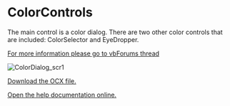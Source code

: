 # ColorControls
The main control is a color dialog. There are two other color controls that are included: ColorSelector and EyeDropper.

[For more information please go to vbForums thread](https://www.vbforums.com/showthread.php?897557-(VB6)-ColorDialog-a-color-dialog-replacement&p=5578901#post5578901)

![ColorDialog_scr1](https://user-images.githubusercontent.com/42319299/188248434-ceed555c-fe2c-4325-99c7-1eb4765f0b9c.png)

[Download the OCX file.](https://github.com/EduardoVB/ColorControls/raw/main/ocx/ClrCtrl2.ocx)

[Open the help documentation online.](https://htmlpreview.github.io/?https://github.com/EduardoVB/ColorControls/blob/main/docs/ColorControls_reference.html)
